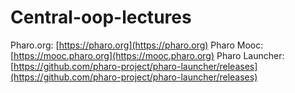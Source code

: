 # Central-oop-lectures

Pharo.org: [https://pharo.org](https://pharo.org)
Pharo Mooc: [https://mooc.pharo.org](https://mooc.pharo.org)
Pharo Launcher: [https://github.com/pharo-project/pharo-launcher/releases](https://github.com/pharo-project/pharo-launcher/releases)
